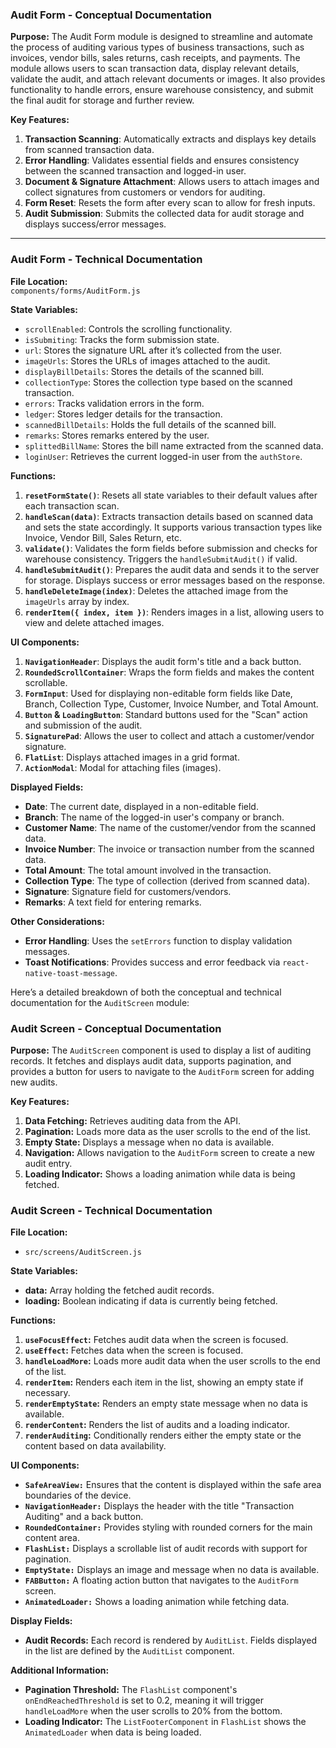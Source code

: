 ### **Audit Form - Conceptual Documentation**

**Purpose:**
The Audit Form module is designed to streamline and automate the process of auditing various types of business transactions, such as invoices, vendor bills, sales returns, cash receipts, and payments. The module allows users to scan transaction data, display relevant details, validate the audit, and attach relevant documents or images. It also provides functionality to handle errors, ensure warehouse consistency, and submit the final audit for storage and further review.

**Key Features:**
1. **Transaction Scanning**: Automatically extracts and displays key details from scanned transaction data.
2. **Error Handling**: Validates essential fields and ensures consistency between the scanned transaction and logged-in user.
3. **Document & Signature Attachment**: Allows users to attach images and collect signatures from customers or vendors for auditing.
4. **Form Reset**: Resets the form after every scan to allow for fresh inputs.
5. **Audit Submission**: Submits the collected data for audit storage and displays success/error messages.

---

### **Audit Form - Technical Documentation**

**File Location:**  
`components/forms/AuditForm.js`

**State Variables:**
- `scrollEnabled`: Controls the scrolling functionality.
- `isSubmiting`: Tracks the form submission state.
- `url`: Stores the signature URL after it’s collected from the user.
- `imageUrls`: Stores the URLs of images attached to the audit.
- `displayBillDetails`: Stores the details of the scanned bill.
- `collectionType`: Stores the collection type based on the scanned transaction.
- `errors`: Tracks validation errors in the form.
- `ledger`: Stores ledger details for the transaction.
- `scannedBillDetails`: Holds the full details of the scanned bill.
- `remarks`: Stores remarks entered by the user.
- `splittedBillName`: Stores the bill name extracted from the scanned data.
- `loginUser`: Retrieves the current logged-in user from the `authStore`.

**Functions:**
1. **`resetFormState()`**: Resets all state variables to their default values after each transaction scan.
2. **`handleScan(data)`**: Extracts transaction details based on scanned data and sets the state accordingly. It supports various transaction types like Invoice, Vendor Bill, Sales Return, etc.
3. **`validate()`**: Validates the form fields before submission and checks for warehouse consistency. Triggers the `handleSubmitAudit()` if valid.
4. **`handleSubmitAudit()`**: Prepares the audit data and sends it to the server for storage. Displays success or error messages based on the response.
5. **`handleDeleteImage(index)`**: Deletes the attached image from the `imageUrls` array by index.
6. **`renderItem({ index, item })`**: Renders images in a list, allowing users to view and delete attached images.

**UI Components:**
1. **`NavigationHeader`**: Displays the audit form's title and a back button.
2. **`RoundedScrollContainer`**: Wraps the form fields and makes the content scrollable.
3. **`FormInput`**: Used for displaying non-editable form fields like Date, Branch, Collection Type, Customer, Invoice Number, and Total Amount.
4. **`Button` & `LoadingButton`**: Standard buttons used for the "Scan" action and submission of the audit.
5. **`SignaturePad`**: Allows the user to collect and attach a customer/vendor signature.
6. **`FlatList`**: Displays attached images in a grid format.
7. **`ActionModal`**: Modal for attaching files (images).

**Displayed Fields:**
- **Date**: The current date, displayed in a non-editable field.
- **Branch**: The name of the logged-in user's company or branch.
- **Customer Name**: The name of the customer/vendor from the scanned data.
- **Invoice Number**: The invoice or transaction number from the scanned data.
- **Total Amount**: The total amount involved in the transaction.
- **Collection Type**: The type of collection (derived from scanned data).
- **Signature**: Signature field for customers/vendors.
- **Remarks**: A text field for entering remarks.

**Other Considerations:**
- **Error Handling**: Uses the `setErrors` function to display validation messages.
- **Toast Notifications**: Provides success and error feedback via `react-native-toast-message`.

Here’s a detailed breakdown of both the conceptual and technical documentation for the `AuditScreen` module:

### Audit Screen - Conceptual Documentation

**Purpose:**
The `AuditScreen` component is used to display a list of auditing records. It fetches and displays audit data, supports pagination, and provides a button for users to navigate to the `AuditForm` screen for adding new audits.

**Key Features:**
1. **Data Fetching:** Retrieves auditing data from the API.
2. **Pagination:** Loads more data as the user scrolls to the end of the list.
3. **Empty State:** Displays a message when no data is available.
4. **Navigation:** Allows navigation to the `AuditForm` screen to create a new audit entry.
5. **Loading Indicator:** Shows a loading animation while data is being fetched.

### Audit Screen - Technical Documentation

**File Location:**
- `src/screens/AuditScreen.js`

**State Variables:**
- **data:** Array holding the fetched audit records.
- **loading:** Boolean indicating if data is currently being fetched.

**Functions:**
1. **`useFocusEffect`:** Fetches audit data when the screen is focused.
2. **`useEffect`:** Fetches data when the screen is focused.
3. **`handleLoadMore`:** Loads more audit data when the user scrolls to the end of the list.
4. **`renderItem`:** Renders each item in the list, showing an empty state if necessary.
5. **`renderEmptyState`:** Renders an empty state message when no data is available.
6. **`renderContent`:** Renders the list of audits and a loading indicator.
7. **`renderAuditing`:** Conditionally renders either the empty state or the content based on data availability.

**UI Components:**
- **`SafeAreaView:`** Ensures that the content is displayed within the safe area boundaries of the device.
- **`NavigationHeader:`** Displays the header with the title "Transaction Auditing" and a back button.
- **`RoundedContainer:`** Provides styling with rounded corners for the main content area.
- **`FlashList:`** Displays a scrollable list of audit records with support for pagination.
- **`EmptyState:`** Displays an image and message when no data is available.
- **`FABButton:`** A floating action button that navigates to the `AuditForm` screen.
- **`AnimatedLoader:`** Shows a loading animation while fetching data.

**Display Fields:**
- **Audit Records:** Each record is rendered by `AuditList`. Fields displayed in the list are defined by the `AuditList` component.

**Additional Information:**
- **Pagination Threshold:** The `FlashList` component's `onEndReachedThreshold` is set to 0.2, meaning it will trigger `handleLoadMore` when the user scrolls to 20% from the bottom.
- **Loading Indicator:** The `ListFooterComponent` in `FlashList` shows the `AnimatedLoader` when data is being loaded.
